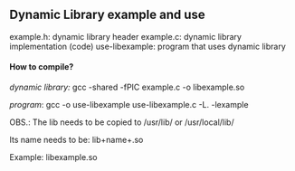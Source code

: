 ## Dynamic Library example and use

example.h: dynamic library header
example.c: dynamic library implementation (code)
use-libexample: program that uses dynamic library

#### How to compile?
*dynamic library:* gcc -shared -fPIC example.c -o libexample.so

*program*: gcc -o use-libexample use-libexample.c -L. -lexample


OBS.: The lib needs to be copied to /usr/lib/ or /usr/local/lib/

Its name needs to be: lib+name+.so

Example: libexample.so
